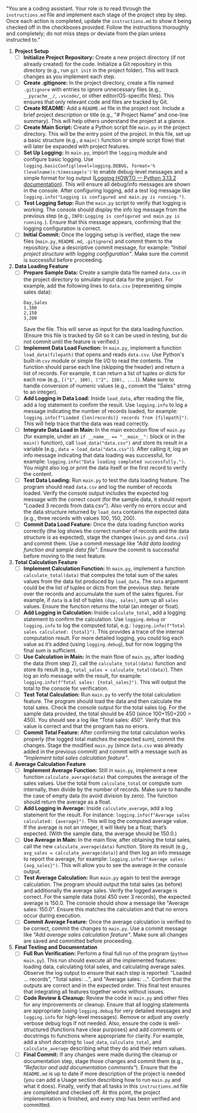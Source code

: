 "You are a coding assistant. Your role is to read through the `instructions.md` file and implement each stage of the project step by step. Once each action is completed, update the `instructions.md` to show it being checked off in the checkboxes provided. Follow the instructions thoroughly and completely; do not miss steps or deviate from the plan unless instructed to."

1. **Project Setup**  
   - [ ] **Initialize Project Repository:** Create a new project directory (if not already created) for the code. Initialize a Git repository in this directory (e.g., run `git init` in the project folder). This will track changes as you implement each step.  
   - [ ] **Create .gitignore:** In the project directory, create a file named `.gitignore` with entries to ignore unnecessary files (e.g., `__pycache__/`, `.vscode/`, or other editor/OS-specific files). This ensures that only relevant code and files are tracked by Git.  
   - [ ] **Create README:** Add a `README.md` file in the project root. Include a brief project description or title (e.g., "# Project Name" and one-line summary). This will help others understand the project at a glance.  
   - [ ] **Create Main Script:** Create a Python script file `main.py` in the project directory. This will be the entry point of the project. In this file, set up a basic structure (e.g., a `main()` function or simple script flow) that will later be expanded with project features.  
   - [ ] **Set Up Logging:** In `main.py`, import the `logging` module and configure basic logging. Use `logging.basicConfig(level=logging.DEBUG, format='%(levelname)s:%(message)s')` to enable debug-level messages and a simple format for log output ([Logging HOWTO — Python 3.13.2 documentation](https://docs.python.org/3/howto/logging.html#:~:text=logging)). This will ensure all debug/info messages are shown in the console. After configuring logging, add a test log message like `logging.info("Logging is configured and main.py is running.")`.  
   - [ ] **Test Logging Setup:** Run the `main.py` script to verify that logging is working. The console should display the info log message from the previous step (e.g., `INFO:Logging is configured and main.py is running.`). Ensure that this message appears, confirming that the logging configuration is correct.  
   - [ ] **Initial Commit:** Once the logging setup is verified, stage the new files (`main.py`, `README.md`, `.gitignore`) and commit them to the repository. Use a descriptive commit message, for example: _"Initial project structure with logging configuration"_. Make sure the commit is successful before proceeding.

2. **Data Loading Feature**  
   - [ ] **Prepare Sample Data:** Create a sample data file named `data.csv` in the project directory to simulate input data for the project. For example, add the following lines to `data.csv` (representing simple sales data):  
     ```csv
     Day,Sales
     1,100
     2,150
     3,200
     ```  
     Save the file. This will serve as input for the data loading function. (Ensure this file is tracked by Git so it can be used in testing, but do not commit until the feature is verified.)  
   - [ ] **Implement Data Load Function:** In `main.py`, implement a function `load_data(filepath)` that opens and reads `data.csv`. Use Python's built-in `csv` module or simple file I/O to read the contents. The function should parse each line (skipping the header) and return a list of records. For example, it can return a list of tuples or dicts for each row (e.g., `[("1", 100), ("2", 150), ...]`). Make sure to handle conversion of numeric values (e.g., convert the "Sales" string to an integer).  
   - [ ] **Add Logging in Data Load:** Inside `load_data`, after reading the file, add a log statement to confirm the result. Use `logging.info` to log a message indicating the number of records loaded, for example: `logging.info(f"Loaded {len(records)} records from {filepath}")`. This will help trace that the data was read correctly.  
   - [ ] **Integrate Data Load in Main:** In the main execution flow of `main.py` (for example, under an `if __name__ == "__main__":` block or in the `main()` function), call `load_data("data.csv")` and store its result in a variable (e.g., `data = load_data("data.csv")`). After calling it, log an info message indicating that data loading was successful, for example: `logging.info("Data loading completed successfully.")`. You might also log or print the data itself or the first record to verify the content.  
   - [ ] **Test Data Loading:** Run `main.py` to test the data loading feature. The program should read `data.csv` and log the number of records loaded. Verify the console output includes the expected log message with the correct count (for the sample data, it should report "Loaded 3 records from data.csv"). Also verify no errors occur and the data structure returned by `load_data` contains the expected data (e.g., three records with values 100, 150, 200).  
   - [ ] **Commit Data Load Feature:** Once the data loading function works correctly (the log shows the correct number of records and the data structure is as expected), stage the changes (`main.py` and `data.csv`) and commit them. Use a commit message like _"Add data loading function and sample data file"_. Ensure the commit is successful before moving to the next feature.

3. **Total Calculation Feature**  
   - [ ] **Implement Calculation Function:** In `main.py`, implement a function `calculate_total(data)` that computes the total sum of the sales values from the data list produced by `load_data`. The `data` argument could be the list of tuples or dicts from the previous step. Iterate over the records and accumulate the sum of the sales figures. For example, if `data` is a list of tuples `(day, sales)`, sum up all `sales` values. Ensure the function returns the total (an integer or float).  
   - [ ] **Add Logging in Calculation:** Inside `calculate_total`, add a logging statement to confirm the calculation. Use `logging.debug` or `logging.info` to log the computed total, e.g.: `logging.info(f"Total sales calculated: {total}")`. This provides a trace of the internal computation result. For more detailed logging, you could log each value as it’s added (using `logging.debug`), but for now logging the final sum is sufficient.  
   - [ ] **Use Calculation in Main:** In the main flow of `main.py`, after loading the data (from step 2), call the `calculate_total(data)` function and store its result (e.g., `total_sales = calculate_total(data)`). Then log an info message with the result, for example: `logging.info(f"Total sales: {total_sales}")`. This will output the total to the console for verification.  
   - [ ] **Test Total Calculation:** Run `main.py` to verify the total calculation feature. The program should load the data and then calculate the total sales. Check the console output for the total sales log. For the sample data provided, the total should be 450 (since 100+150+200 = 450). You should see a log like "Total sales: 450". Verify that this value is correct and that the program has no errors.  
   - [ ] **Commit Total Feature:** After confirming the total calculation works properly (the logged total matches the expected sum), commit the changes. Stage the modified `main.py` (since `data.csv` was already added in the previous commit) and commit with a message such as _"Implement total sales calculation feature"_.

4. **Average Calculation Feature**  
   - [ ] **Implement Average Function:** Still in `main.py`, implement a new function `calculate_average(data)` that computes the average of the sales values. Use the total from `calculate_total` or compute sum internally, then divide by the number of records. Make sure to handle the case of empty data (to avoid division by zero). The function should return the average as a float.  
   - [ ] **Add Logging in Average:** Inside `calculate_average`, add a log statement for the result. For instance: `logging.info(f"Average sales calculated: {average}")`. This will log the computed average value. If the average is not an integer, it will likely be a float; that’s expected. (With the sample data, the average should be 150.0.)  
   - [ ] **Use Average in Main:** In the main flow, after obtaining the total sales, call the new `calculate_average(data)` function. Store its result (e.g., `avg_sales = calculate_average(data)`) and then log an info message to report the average, for example: `logging.info(f"Average sales: {avg_sales}")`. This will allow you to see the average in the console output.  
   - [ ] **Test Average Calculation:** Run `main.py` again to test the average calculation. The program should output the total sales (as before) and additionally the average sales. Verify the logged average is correct. For the sample data (total 450 over 3 records), the expected average is 150.0. The console should show a message like "Average sales: 150.0". Ensure this matches the calculation and that no errors occur during execution.  
   - [ ] **Commit Average Feature:** Once the average calculation is verified to be correct, commit the changes to `main.py`. Use a commit message like _"Add average sales calculation feature"_. Make sure all changes are saved and committed before proceeding.

5. **Final Testing and Documentation**  
   - [ ] **Full Run Verification:** Perform a final full run of the program (`python main.py`). This run should execute all the implemented features: loading data, calculating total sales, and calculating average sales. Observe the log output to ensure that each step is reported: "Loaded ... records", "Total sales: ...", and "Average sales: ...". Confirm that the outputs are correct and in the expected order. This final test ensures that integrating all features together works without issues.  
   - [ ] **Code Review & Cleanup:** Review the code in `main.py` and other files for any improvements or cleanup. Ensure that all logging statements are appropriate (using `logging.debug` for very detailed messages and `logging.info` for high-level messages). Remove or adjust any overly verbose debug logs if not needed. Also, ensure the code is well-structured (functions have clear purposes) and add comments or docstrings to functions where appropriate for clarity. For example, add a short docstring to `load_data`, `calculate_total`, and `calculate_average` describing what they do and their return values.  
   - [ ] **Final Commit:** If any changes were made during the cleanup or documentation step, stage those changes and commit them (e.g., _"Refactor and add documentation comments"_). Ensure that the `README.md` is up to date if more description of the project is needed (you can add a Usage section describing how to run `main.py` and what it does). Finally, verify that all tasks in this `instructions.md` file are completed and checked off. At this point, the project implementation is finished, and every step has been verified and committed.
